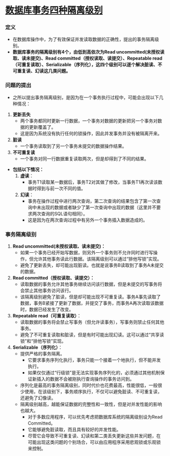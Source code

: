 # [数据库事务四种隔离级别](http://blog.csdn.net/tolcf/article/details/49283575)

### 定义

- 在数据库操作中，为了有效保证并发读取数据的正确性，提出的事务隔离级别。
- **数据库事务的隔离级别有4个，由低到高依次为Read uncommitted(未授权读取、读未提交)、Read committed（授权读取、读提交）、Repeatable read（可重复读取）、Serializable（序列化），这四个级别可以逐个解决脏读、不可重复读、幻读这几类问题。**

### 问题的提出

- 之所以提出事务隔离级别，是因为在一个事务执行过程中，可能会出现以下几种情况：

1. **更新丢失**
   - 两个事务都同时更新一行数据，一个事务对数据的更新把另一个事务对数据的更新覆盖了。
   - 这是因为系统没有执行任何的锁操作，因此并发事务并没有被隔离开来。
2. **脏读**
   - 一个事务读取到了另一个事务未提交的数据操作结果。
3. **不可重复读**
   - 一个事务对同一行数据重复读取两次，但是却得到了不同的结果。

- **包括以下情况：**
  1. **虚读**：
     - 事务T1读取某一数据后，事务T2对其做了修改，当事务T1再次读该数据时得到与前一次不同的值。
  2. **幻读**：
     - 事务在操作过程中进行两次查询，第二次查询的结果包含了第一次查询中未出现的数据或者缺少了第一次查询中出现的数据（这里并不要求两次查询的SQL语句相同）。
     - 这是因为在两次查询过程中有另外一个事务插入数据造成的。

### 事务隔离级别

1. **Read uncommitted(未授权读取、读未提交)：**
   - 如果一个事务已经开始写数据，则另外一个事务则不允许同时进行写操作，但允许其他事务读此行数据。该隔离级别可以通过“排他写锁”实现。
   - 避免了更新丢失，却可能出现脏读。也就是说事务B读取到了事务A未提交的数据。
2. **Read committed（授权读取、读提交）：**
   - 读取数据的事务允许其他事务继续访问该行数据，但是未提交的写事务将会禁止其他事务访问该行。
   - 该隔离级别避免了脏读，但是却可能出现不可重复读。事务A事先读取了数据，事务B紧接了更新了数据，并提交了事务，而事务A再次读取该数据时，数据已经发生了改变。
3. **Repeatable read（可重复读取）**：
   - 读取数据的事务将会禁止写事务（但允许读事务），写事务则禁止任何其他事务。
   - 避免了不可重复读取和脏读，但是有时可能出现幻读。这可以通过“共享读锁”和“排他写锁”实现。
4. **Serializable（序列化）**：
   - 提供严格的事务隔离。
     - 它要求事务序列化执行，事务只能一个接着一个地执行，但不能并发执行。
     - 如果仅仅通过“行级锁”是无法实现事务序列化的，必须通过其他机制保证新插入的数据不会被刚执行查询操作的事务访问到。
   - 序列化是最高的事务隔离级别，同时代价也花费最高，性能很低，一般很少使用，在该级别下，事务顺序执行，不仅可以避免脏读、不可重复读，还避免了幻像读。
   - 隔离级别越高，越能保证数据的完整性和一致性，但是对并发性能的影响也越大。
     - 对于多数应用程序，可以优先考虑把数据库系统的隔离级别设为Read Committed。
     - 它能够避免脏读取，而且具有较好的并发性能。
     - 尽管它会导致不可重复读、幻读和第二类丢失更新这些并发问题，在可能出现这类问题的个别场合，可以由应用程序采用悲观锁或乐观锁来控制。